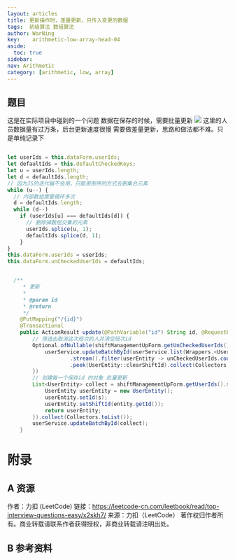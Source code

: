 ```yaml
---
layout: articles
title: 更新操作时，差量更新，只传入变更的数据
tags:  初级算法 数组算法
author: WarNing
key:    arithmetic-low-array-head-04
aside:
  toc: true
sidebar:
nav: Arithmetic
category: [arithmetic, low, array]
---
```


## 题目

这是在实际项目中碰到的一个问题 数据在保存的时候，需要批量更新
![](https://gitee.com/war-ning/picture/raw/master/blog//20210911120119.png)
这里的人员数据量有过万条，后台更新速度很慢 需要做差量更新，思路和做法都不难。只是单纯记录下
<!--more-->

```javascript

let userIds = this.dataForm.userIds;
let defaultIds = this.defaultCheckedKeys;
let u = userIds.length;
let d = defaultIds.length;
// 因为JS的迭代器不会用，只能用倒序的方式去删集合元素
while (u--) {
  // 内部数组需要循环多次
  d = defaultIds.length;
  while (d--)
    if (userIds[u] === defaultIds[d]) {
      // 删除掉数组交集的元素
      userIds.splice(u, 1);
      defaultIds.splice(d, 1);
    }
}
this.dataForm.userIds = userIds;
this.dataForm.unCheckedUserIds = defaultIds;
```
```java

  /**
     * 更新
     *
     * @param id
     * @return
     */
    @PutMapping("/{id}")
    @Transactional
    public ActionResult update(@PathVariable("id") String id, @RequestBody @Valid ShiftManagementUpForm shiftManagementUpForm) {
        // 筛选出取消这次班次的人并清空班次id
        Optional.ofNullable(shiftManagementUpForm.getUnCheckedUserIds()).ifPresent(unCheckedUserIds -> {
            userService.updateBatchById(userService.list(Wrappers.<UserEntity>lambdaQuery().eq(UserEntity::getShiftId, id))
                    .stream().filter(userEntity -> unCheckedUserIds.contains(userEntity.getId()))
                    .peek(UserEntity::clearShiftId).collect(Collectors.toList()));
        })
        // 创建每一个保存id 的对象 批量更新
        List<UserEntity> collect = shiftManagementUpForm.getUserIds().stream().map(s -> {
            UserEntity userEntity = new UserEntity();
            userEntity.setId(s);
            userEntity.setShiftId(entity.getId());
            return userEntity;
        }).collect(Collectors.toList());
        userService.updateBatchById(collect);
    }
```

# 附录

## A 资源

作者：力扣 (LeetCode)
链接：https://leetcode-cn.com/leetbook/read/top-interview-questions-easy/x2skh7/
来源：力扣（LeetCode） 著作权归作者所有。商业转载请联系作者获得授权，非商业转载请注明出处。

## B 参考资料
